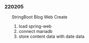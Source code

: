 <h3>220205</h3>
<ul>StringBoot Blog Web Create
    <ol>
        <li>load spring-web</li>
        <li>connect mariadb</li>
        <li>store content data with date data</li>
    </ol>
</ul>